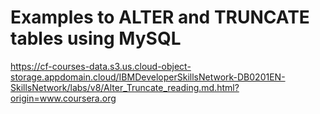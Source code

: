 # Examples to ALTER and TRUNCATE tables using MySQL

https://cf-courses-data.s3.us.cloud-object-storage.appdomain.cloud/IBMDeveloperSkillsNetwork-DB0201EN-SkillsNetwork/labs/v8/Alter_Truncate_reading.md.html?origin=www.coursera.org